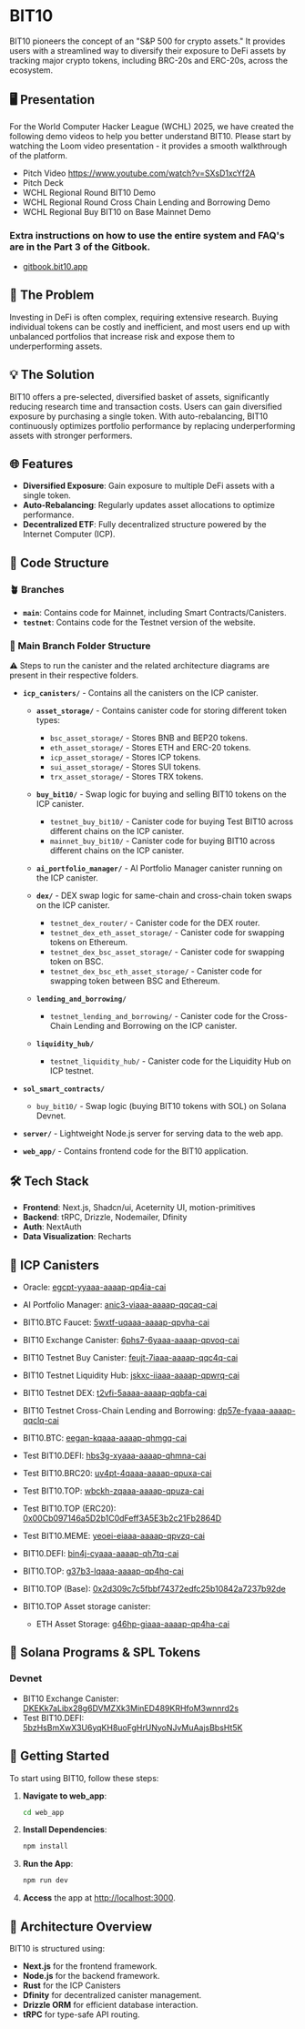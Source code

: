 # BIT10

BIT10 pioneers the concept of an "S&P 500 for crypto assets." It provides users with a streamlined way to diversify their exposure to DeFi assets by tracking major crypto tokens, including BRC-20s and ERC-20s, across the ecosystem.

## 🖥️ Presentation

For the World Computer Hacker League (WCHL) 2025, we have created the following demo videos to help you better understand BIT10. Please start by watching the Loom video presentation - it provides a smooth walkthrough of the platform.

<!-- - Pitch Video: [youtu.be/Mceef9ahg_A](https://youtu.be/Mceef9ahg_A)
- Pitch Deck: [BIT10 WCHL Deck.pdf](https://github.com/user-attachments/files/21993258/BIT10.WCHL.Deck.pdf)
- WCHL National Round BIT10 Demo: [youtube.com/watch?v=YQdF3uXAY4A](https://www.youtube.com/watch?v=YQdF3uXAY4A)
- WCHL National Round Cross Chain Lending and Borrowing: [youtube.com/watch?v=DCkX21094Ng](https://www.youtube.com/watch?v=DCkX21094Ng)
- WCHL National Round Cross Chain DEX: [youtube.com/watch?v=sEe__ZwVW8U](https://www.youtube.com/watch?v=sEe__ZwVW8U)
- WCHL National Round Market Cap Rebalance: [youtube.com/watch?v=UQW2NAXfGts](https://www.youtube.com/watch?v=UQW2NAXfGts)
- WCHL National Round AI Portfolio Manager: [youtube.com/watch?v=tVY_6PrMrU4](https://www.youtube.com/watch?v=tVY_6PrMrU4) -->

- Pitch Video https://www.youtube.com/watch?v=SXsD1xcYf2A 
- Pitch Deck
- WCHL Regional Round BIT10 Demo
- WCHL Regional Round Cross Chain Lending and Borrowing Demo
- WCHL Regional Buy BIT10 on Base Mainnet Demo

### Extra instructions on how to use the entire system and FAQ's are in the Part 3 of the Gitbook.

- [gitbook.bit10.app](https://gitbook.bit10.app)

## 🚀 The Problem

Investing in DeFi is often complex, requiring extensive research. Buying individual tokens can be costly and inefficient, and most users end up with unbalanced portfolios that increase risk and expose them to underperforming assets.

## 💡 The Solution

BIT10 offers a pre-selected, diversified basket of assets, significantly reducing research time and transaction costs. Users can gain diversified exposure by purchasing a single token. With auto-rebalancing, BIT10 continuously optimizes portfolio performance by replacing underperforming assets with stronger performers.

## 🌐 Features

- **Diversified Exposure**: Gain exposure to multiple DeFi assets with a single token.
- **Auto-Rebalancing**: Regularly updates asset allocations to optimize performance.
- **Decentralized ETF**: Fully decentralized structure powered by the Internet Computer (ICP).

## 📂 Code Structure

### 🪴 Branches

* **`main`**: Contains code for Mainnet, including Smart Contracts/Canisters.
* **`testnet`**: Contains code for the Testnet version of the website.

### 🌲 Main Branch Folder Structure

⚠️ Steps to run the canister and the related architecture diagrams are present in their respective folders.

- **`icp_canisters/`** - Contains all the canisters on the ICP canister.

  - **`asset_storage/`** - Contains canister code for storing different token types:
    - `bsc_asset_storage/` - Stores BNB and BEP20 tokens.
    - `eth_asset_storage/` - Stores ETH and ERC-20 tokens.
    - `icp_asset_storage/` - Stores ICP tokens.
    - `sui_asset_storage/` - Stores SUI tokens.
    - `trx_asset_storage/` - Stores TRX tokens.

  - **`buy_bit10/`** - Swap logic for buying and selling BIT10 tokens on the ICP canister.
    - `testnet_buy_bit10/` - Canister code for buying Test BIT10 across different chains on the ICP canister.
    - `mainnet_buy_bit10/` - Canister code for buying BIT10 across different chains on the ICP canister.
  
  - **`ai_portfolio_manager/`** - AI Portfolio Manager canister running on the ICP canister.
  
  - **`dex/`** - DEX swap logic for same-chain and cross-chain token swaps on the ICP canister.
    - `testnet_dex_router/` - Canister code for the DEX router.
    - `testnet_dex_eth_asset_storage/` - Canister code for swapping tokens on Ethereum.
    - `testnet_dex_bsc_asset_storage/` - Canister code for swapping token on BSC.
    - `testnet_dex_bsc_eth_asset_storage/` - Canister code for swapping token between BSC and Ethereum.

  - **`lending_and_borrowing/`**
    - `testnet_lending_and_borrowing/` - Canister code for the Cross-Chain Lending and Borrowing on the ICP canister.

  - **`liquidity_hub/`**
    - `testnet_liquidity_hub/` - Canister code for the Liquidity Hub on ICP testnet.

- **`sol_smart_contracts/`**
  - `buy_bit10/` - Swap logic (buying BIT10 tokens with SOL) on Solana Devnet.

- **`server/`** - Lightweight Node.js server for serving data to the web app.

- **`web_app/`** - Contains frontend code for the BIT10 application.

## 🛠 Tech Stack

- **Frontend**: Next.js, Shadcn/ui, Aceternity UI, motion-primitives
- **Backend**: tRPC, Drizzle, Nodemailer, Dfinity
- **Auth**: NextAuth
- **Data Visualization**: Recharts

## 🔗 ICP Canisters

- Oracle: [egcpt-yyaaa-aaaap-qp4ia-cai](https://a4gq6-oaaaa-aaaab-qaa4q-cai.raw.icp0.io/?id=egcpt-yyaaa-aaaap-qp4ia-cai)
- AI Portfolio Manager: [anic3-viaaa-aaaap-qqcaq-cai](https://a4gq6-oaaaa-aaaab-qaa4q-cai.raw.icp0.io/?id=anic3-viaaa-aaaap-qqcaq-cai)
- BIT10.BTC Faucet: [5wxtf-uqaaa-aaaap-qpvha-cai](https://a4gq6-oaaaa-aaaab-qaa4q-cai.raw.icp0.io/?id=5wxtf-uqaaa-aaaap-qpvha-cai)
- BIT10 Exchange Canister: [6phs7-6yaaa-aaaap-qpvoq-cai](https://a4gq6-oaaaa-aaaab-qaa4q-cai.raw.icp0.io/?id=6phs7-6yaaa-aaaap-qpvoq-cai)
- BIT10 Testnet Buy Canister: [feujt-7iaaa-aaaap-qqc4q-cai](https://a4gq6-oaaaa-aaaab-qaa4q-cai.raw.icp0.io/?id=feujt-7iaaa-aaaap-qqc4q-cai)
- BIT10 Testnet Liquidity Hub: [jskxc-iiaaa-aaaap-qpwrq-cai](https://a4gq6-oaaaa-aaaab-qaa4q-cai.raw.icp0.io/?id=jskxc-iiaaa-aaaap-qpwrq-cai)
- BIT10 Testnet DEX: [t2vfi-5aaaa-aaaap-qqbfa-cai](https://a4gq6-oaaaa-aaaab-qaa4q-cai.raw.icp0.io/?id=t2vfi-5aaaa-aaaap-qqbfa-cai)
- BIT10 Testnet Cross-Chain Lending and Borrowing: [dp57e-fyaaa-aaaap-qqclq-cai](https://a4gq6-oaaaa-aaaab-qaa4q-cai.raw.icp0.io/?id=dp57e-fyaaa-aaaap-qqclq-cai)
- BIT10.BTC: [eegan-kqaaa-aaaap-qhmgq-cai](https://a4gq6-oaaaa-aaaab-qaa4q-cai.raw.icp0.io/?id=eegan-kqaaa-aaaap-qhmgq-cai)
- Test BIT10.DEFI: [hbs3g-xyaaa-aaaap-qhmna-cai](https://a4gq6-oaaaa-aaaab-qaa4q-cai.raw.icp0.io/?id=hbs3g-xyaaa-aaaap-qhmna-cai)
- Test BIT10.BRC20: [uv4pt-4qaaa-aaaap-qpuxa-cai](https://a4gq6-oaaaa-aaaab-qaa4q-cai.raw.icp0.io/?id=uv4pt-4qaaa-aaaap-qpuxa-cai)
- Test BIT10.TOP: [wbckh-zqaaa-aaaap-qpuza-cai](https://a4gq6-oaaaa-aaaab-qaa4q-cai.raw.icp0.io/?id=wbckh-zqaaa-aaaap-qpuza-cai)
- Test BIT10.TOP (ERC20): [0x00Cb097146a5D2b1C0dFeff3A5E3b2c21Fb2864D](https://sepolia.etherscan.io/token/0x00Cb097146a5D2b1C0dFeff3A5E3b2c21Fb2864D)
- Test BIT10.MEME: [yeoei-eiaaa-aaaap-qpvzq-cai](https://a4gq6-oaaaa-aaaab-qaa4q-cai.raw.icp0.io/?id=yeoei-eiaaa-aaaap-qpvzq-cai)
- BIT10.DEFI: [bin4j-cyaaa-aaaap-qh7tq-cai](https://a4gq6-oaaaa-aaaab-qaa4q-cai.raw.icp0.io/?id=bin4j-cyaaa-aaaap-qh7tq-cai)
- BIT10.TOP: [g37b3-lqaaa-aaaap-qp4hq-cai](https://a4gq6-oaaaa-aaaab-qaa4q-cai.raw.icp0.io/?id=g37b3-lqaaa-aaaap-qp4hq-cai)
- BIT10.TOP (Base): [0x2d309c7c5fbbf74372edfc25b10842a7237b92de](https://basescan.org/token/0x2d309c7c5fbbf74372edfc25b10842a7237b92de)

- BIT10.TOP Asset storage canister:
  - ETH Asset Storage: [g46hp-giaaa-aaaap-qp4ha-cai](https://a4gq6-oaaaa-aaaab-qaa4q-cai.raw.icp0.io/?id=g46hp-giaaa-aaaap-qp4ha-cai)

<!-- - Old Oracle: [fg5vt-paaaa-aaaap-qhhra-cai](https://a4gq6-oaaaa-aaaab-qaa4q-cai.raw.icp0.io/?id=fg5vt-paaaa-aaaap-qhhra-cai) -->
<!-- - BIT10.BRC20: [7bi3r-piaaa-aaaap-qpnrq-cai](https://a4gq6-oaaaa-aaaab-qaa4q-cai.raw.icp0.io/?id=7bi3r-piaaa-aaaap-qpnrq-cai) -->
<!-- - ICP Asset Storage: [yymp3-uaaaa-aaaap-qklqa-cai](https://a4gq6-oaaaa-aaaab-qaa4q-cai.raw.icp0.io/?id=yymp3-uaaaa-aaaap-qklqa-cai) -->
<!-- - ERC20 Asset Storage Sepolia Testnet: [zkrig-uqaaa-aaaap-qkmiq-cai](https://a4gq6-oaaaa-aaaab-qaa4q-cai.raw.icp0.io/?id=zkrig-uqaaa-aaaap-qkmiq-cai) -->
<!-- - ERC20 Asset Storage: [2bh6f-siaaa-aaaap-qkmca-cai](https://a4gq6-oaaaa-aaaab-qaa4q-cai.raw.icp0.io/?id=2bh6f-siaaa-aaaap-qkmca-cai) -->
<!-- - BRC20 Asset Storage: [2tbj4-6yaaa-aaaap-qkmba-cai](https://a4gq6-oaaaa-aaaab-qaa4q-cai.raw.icp0.io/?id=2tbj4-6yaaa-aaaap-qkmba-cai) -->
<!-- - OLD ERROR BRC20 Asset Storage: [2xxwk-lyaaa-aaaap-qkl4q-cai](https://a4gq6-oaaaa-aaaab-qaa4q-cai.raw.icp0.io/?id=2xxwk-lyaaa-aaaap-qkl4q-cai) -->

## 🔗 Solana Programs & SPL Tokens

### Devnet

- BIT10 Exchange Canister: [DKEKk7aLibx28g6DVMZXk3MinED489KRHfoM3wnnrd2s](https://solana.fm/address/DKEKk7aLibx28g6DVMZXk3MinED489KRHfoM3wnnrd2s?cluster=devnet-solana)
- Test BIT10.DEFI: [5bzHsBmXwX3U6yqKH8uoFgHrUNyoNJvMuAajsBbsHt5K](https://solana.fm/address/5bzHsBmXwX3U6yqKH8uoFgHrUNyoNJvMuAajsBbsHt5K?cluster=devnet-solana)

## 🏁 Getting Started

To start using BIT10, follow these steps:

1. **Navigate to web_app**:
    ```bash
    cd web_app
    ```

2. **Install Dependencies**:
    ```bash
    npm install
    ```

3. **Run the App**:
    ```bash
    npm run dev
    ```

3. **Access** the app at [http://localhost:3000](http://localhost:3000).

## 📐 Architecture Overview

BIT10 is structured using:

- **Next.js** for the frontend framework.
- **Node.js** for the backend framework.
- **Rust** for the ICP Canisters
- **Dfinity** for decentralized canister management.
- **Drizzle ORM** for efficient database interaction.
- **tRPC** for type-safe API routing.

